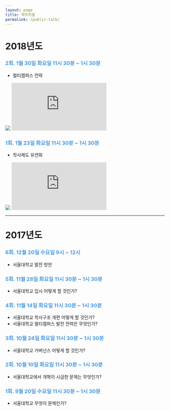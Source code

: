```yaml
---
layout: page
title: 왁자지껄
permalink: /public-talk/
---
```


# 2018년도

### <span style="color:#4a9ae1;">2회. 1월 30일 화요일 11시 30분 ~ 1시 30분</span>
* 멀티캠퍼스 전략

<div class="wrapper">
    <div class="h_iframe">
        <!-- a transparent image is preferable -->
        <img class="ratio" src="http://placehold.it/6x4"/>
        <iframe src="https://docs.google.com/presentation/d/1Bn3lcJDN_SfIm83KqQv_FAf4UZj5Ycf_eQBZd9CoMnA/embed?start=false&loop=false&delayms=3000" frameborder="0" allowfullscreen="true" mozallowfullscreen="true" webkitallowfullscreen="true"></iframe>
    </div>
</div>


### <span style="color:#4a9ae1;">1회. 1월 23일 화요일 11시 30분 ~ 1시 30분</span>
* 학사제도 유연화

<div class="wrapper">
    <div class="h_iframe">
        <!-- a transparent image is preferable -->
        <img class="ratio" src="http://placehold.it/16x9"/>
        <iframe src="https://docs.google.com/presentation/d/1TNaqHkeoWVAK8482_GvchqxHtuOsA6B0lC_RjRaRuDI/embed?start=false&loop=false&delayms=3000" frameborder="0" allowfullscreen="true" mozallowfullscreen="true" webkitallowfullscreen="true"></iframe>
    </div>
</div>

---

# 2017년도

### <span style="color:#4a9ae1;">6회. 12월 20일 수요일 9시 ~ 12시</span>
* 서울대학교 발전 방안

### <span style="color:#4a9ae1;">5회. 11월 28일 화요일 11시 30분 ~ 1시 30분</span>
* 서울대학교 입시 어떻게 할 것인가?

### <span style="color:#4a9ae1;">4회. 11월 14일 화요일 11시 30분 ~ 1시 30분</span>
* 서울대학교 학사구조 개편 어떻게 할 것인가?
* 서울대학교 멀티캠퍼스 발전 전략은 무엇인가?

### <span style="color:#4a9ae1;">3회. 10월 24일 화요일 11시 30분 ~ 1시 30분</span>
* 서울대학교 거버넌스 어떻게 할 것인가?  

### <span style="color:#4a9ae1;">2회. 10월 10일 화요일 11시 30분 ~ 1시 30분</span>
* 서울대학교에서 개혁이 시급한 문제는 무엇인가?  

### <span style="color:#4a9ae1;">1회. 9월 20일 수요일 11시 30분 ~ 1시 30분</span>
* 서울대학교 무엇이 문제인가?  
